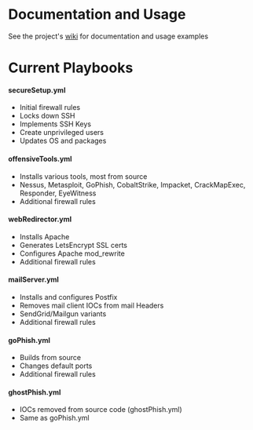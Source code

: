 # Documentation and Usage
See the project's [wiki](https://github.com/scottgoetz/ansible/wiki) for documentation and usage examples


# Current Playbooks
#### secureSetup.yml
  * Initial firewall rules
  * Locks down SSH
  * Implements SSH Keys
  * Create unprivileged users
  * Updates OS and packages
#### offensiveTools.yml
  * Installs various tools, most from source
  * Nessus, Metasploit, GoPhish, CobaltStrike, Impacket, CrackMapExec, Responder, EyeWitness
  * Additional firewall rules
#### webRedirector.yml 
  * Installs Apache
  * Generates LetsEncrypt SSL certs
  * Configures Apache mod_rewrite
  * Additional firewall rules
#### mailServer.yml
  * Installs and configures Postfix
  * Removes mail client IOCs from mail Headers
  * SendGrid/Mailgun variants
  * Additional firewall rules
#### goPhish.yml
  * Builds from source
  * Changes default ports
  * Additional firewall rules
#### ghostPhish.yml
  * IOCs removed from source code (ghostPhish.yml)
  * Same as goPhish.yml
